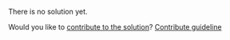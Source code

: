 
There is no solution yet.

Would you like to [contribute to the solution](https://github.com/BFEdev/BFE.dev-solutions/blob/main/question/tell-about-most-important-decision-in-your-life_en.md)? [Contribute guideline](https://github.com/BFEdev/BFE.dev-solutions#how-to-contribute)
